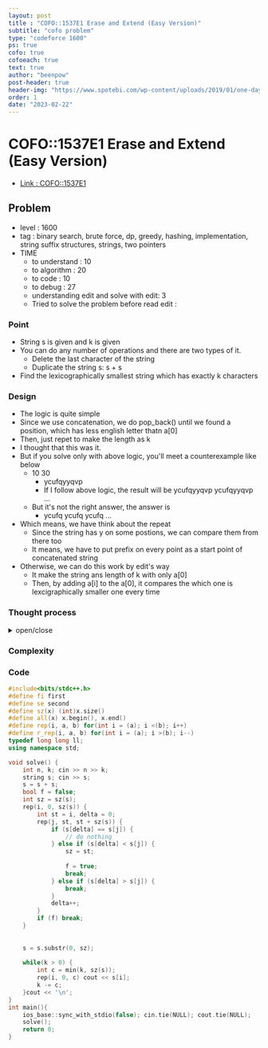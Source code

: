 ```yaml
---
layout: post
title : "COFO::1537E1 Erase and Extend (Easy Version)"
subtitle: "cofo problem"
type: "codeforce 1600"
ps: true
cofo: true
cofoeach: true
text: true
author: "beenpow"
post-header: true
header-img: "https://www.spotebi.com/wp-content/uploads/2019/01/one-day-day-one-workout-motivation-spotebi.jpg"
order: 1
date: "2023-02-22"
---
```

# COFO::1537E1 Erase and Extend (Easy Version)
- [Link : COFO::1537E1](https://codeforces.com/contest/1537/problem/E1)


## Problem 

- level : 1600
- tag : binary search, brute force, dp, greedy, hashing, implementation, string suffix structures, strings, two pointers
- TIME
  - to understand    : 10
  - to algorithm     : 20
  - to code          : 10
  - to debug         : 27
  - understanding edit and solve with edit: 3
  - Tried to solve the problem before read edit : 

### Point
- String s is given and k is given
- You can do any number of operations and there are two types of it.
  - Delete the last character of the string
  - Duplicate the string s: s + s
- Find the lexicographically smallest string which has exactly k characters

### Design
- The logic is quite simple
- Since we use concatenation, we do pop_back() until we found a position, which has less english letter thatn a[0]
- Then, just repet to make the length as k
- I thought that this was it.
- But if you solve only with above logic, you'll meet a counterexample like below
  - 10 30
    - ycufqyyqvp
    - If I follow above logic, the result will be ycufqyyqvp ycufqyyqvp ...
  - But it's not the right answer, the answer is
    - ycufq ycufq ycufq ...
- Which means, we have think about the repeat
  - Since the string has y on some postions, we can compare them from there too
  - It means, we have to put prefix on every point as a start point of concatenated string
- Otherwise, we can do this work by edit's way
  - It make the string ans length of k with only a[0] 
  - Then, by adding a[i] to the a[0], it compares the which one is lexcigraphically smaller one every time

### Thought process

<details>
<summary> open/close </summary>

<!-- above empty line should exist -->

<pre>
. 맨 뒤에서부터 문자를 하나씩 지워갈 수 있다.
. 문자열을 그대로 복사해서 concat 할 수 있다.
. 작업의 수는 상관이 없고, 사전적으로 가장 작은 길이 k의 문자열을 만들어내기만 하면 된다.


. pop 을 하려면 보통 연속적으로 특정 갯수만큼 할 목적으로 진행함
. 즉, 길이 x 개의 pop 을 진행하는데, 이 목적은 2 번 작업을 진행하기 위해서임
. 즉, 현재 len 에서 x 개를 pop 하려한다 치자. 
. 그럼 a[len - 1 - x] 가 마지막 이 된다.
	. 즉, a[0: len - 1 - x] 만 살아 남게 되고,
	. 여기서 작업 2를 진행할테니
	. a[0: len - 1 - x] + a[0: len - 1 - x]
	. 해석하면,
		기존의 a[len - 1 - x + 1]위치에 있는 알파벳이 a[0] 보다 크다는 것을 의미한다.
		
. 역해석하면,
	string s 에 a[0] 보다 큰 알파벳이 있으면, 해당 알파벳 포함해서 다 pop() 시킨다.

. 다른 측면에서 해석하면,
	a[0] 로부터 내림차순으로 구성된 string 만 살아남는다.
	그렇지 않은 경우(오름차순)인 경우 거기까지 다 pop
	
	=> WRONG!! (TC1 번 보면, 그렇지 않음)
	
	. 하지만, a[0] 보다 작은 알파벳이면 pop 하지 않는 것은 맞음.
		. 왜냐하면, 이걸 pop해버리면 결국 해당 자리에 a[0]가 올텐데 그럼 사전순으로 손해
	
	
	
. 그럼 이제 생각해야할 건 길이 k 를 어떻게 맞추느냐이다.
	. 예를 들어서, 위 원칙대로, 사전순에 방해되는 애들을 다 pop 하고 길이 m 만 남았다고 치자.
	. 그리고 우리는 길이 k를 만들어야 한다.
	. 어떻게 맞출 수 있을까?
		. 작업 2는 길이를 계속 2배씩 만들어버려서, 이를 딱 맞추는 경우는 흔치않을듯함
			. 가능한 경우는, 오직, k = m^t 형태여야 한다. 
		. 그럼 결국, 작업 2를 반복 하다가 길이가 넘쳐버리는 순간의 길이를 2y 라고 하자.
			. 그리고 해당 순간 바로 직전의 순간의 길이를 y라고 하자.
		. 이때, 둘 사이에 더 optimal 한 답안이 존재할지를 먼저 고민해봐야한다.
		. 즉, 2y를 만들어서 m이 될때까지 모두 pop 을 할지
		. y 에서 pop 을해서 진행할지,
		
		. 선택은 명확하다, 2y 를 만든 후에 pop 을 진행해서 길이 k 를 맞춰야한다.
		
============================================================
. 예상치 못한 예외가 있었음.
. a[0] a[1] a[2] 가 pattern이 있을 수 있음

. s = ycufq yyqvpsayyy... 인 경우, 현재 로직대로라면 y 보다 큰 게 없으므로 해당 s 그대로 사용함
              ^
		근데 이 위치부터 ycufq를 반복하면, 훨씬 사전순으로 작아짐
. s`= ycufq ycufq

-> y 다음 문자가 y 대신에 c 가 올 수 있게 됨.
따라서 이 pattern을 곱셈하듯이 엇갈리면서 O(N^2) 으로 찾아야할듯


</pre>

</details>

### Complexity

### Code

```cpp
#include<bits/stdc++.h>
#define fi first
#define se second
#define sz(x) (int)x.size()
#define all(x) x.begin(), x.end()
#define rep(i, a, b) for(int i = (a); i <(b); i++)
#define r_rep(i, a, b) for(int i = (a); i >(b); i--)
typedef long long ll;
using namespace std;

void solve() {
    int n, k; cin >> n >> k;
    string s; cin >> s;
    s = s + s;
    bool f = false;
    int sz = sz(s);
    rep(i, 0, sz(s)) {
        int st = i, delta = 0;
        rep(j, st, st + sz(s)) {
            if (s[delta] == s[j]) {
                // do nothing
            } else if (s[delta] < s[j]) {
                sz = st;
                
                f = true;
                break;
            } else if (s[delta] > s[j]) {
                break;
            }
            delta++;
        }
        if (f) break;
    }
    
    
    s = s.substr(0, sz);
    
    while(k > 0) {
        int c = min(k, sz(s));
        rep(i, 0, c) cout << s[i];
        k -= c;
    }cout << '\n';
}
int main(){
    ios_base::sync_with_stdio(false); cin.tie(NULL); cout.tie(NULL);
    solve();
    return 0;
}
```
